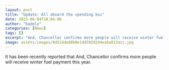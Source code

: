 ```yaml
---
layout: post
title: "Update: All aboard the spending bus"
date: 2025-06-04T18:04:00
author: "badely"
categories: [News]
tags: []
excerpt: "And, Chancellor confirms more people will receive winter fuel payment this year."
image: assets/images/9d514de88b0e14d59292d4eaba813acc.jpg
---
```


It has been recently reported that And, Chancellor confirms more people will receive winter fuel payment this year.

